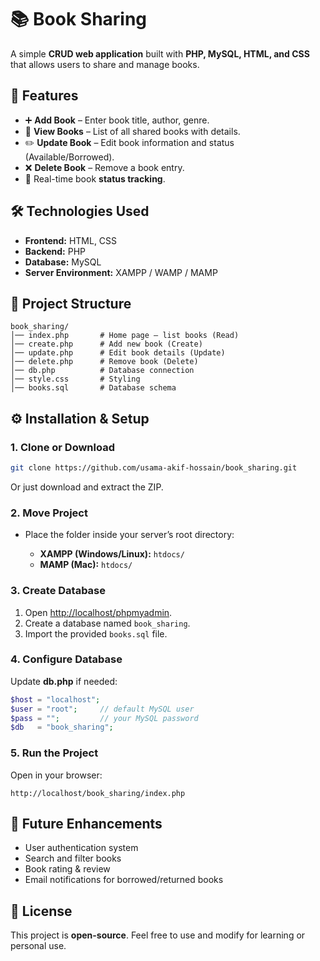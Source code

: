 # 📚 Book Sharing

A simple **CRUD web application** built with **PHP, MySQL, HTML, and CSS** that allows users to share and manage books.

## 🚀 Features

* ➕ **Add Book** – Enter book title, author, genre.
* 📖 **View Books** – List of all shared books with details.
* ✏️ **Update Book** – Edit book information and status (Available/Borrowed).
* ❌ **Delete Book** – Remove a book entry.
* 🔄 Real-time book **status tracking**.

## 🛠️ Technologies Used

* **Frontend:** HTML, CSS
* **Backend:** PHP
* **Database:** MySQL
* **Server Environment:** XAMPP / WAMP / MAMP

## 📂 Project Structure

```
book_sharing/
│── index.php       # Home page – list books (Read)
│── create.php      # Add new book (Create)
│── update.php      # Edit book details (Update)
│── delete.php      # Remove book (Delete)
│── db.php          # Database connection
│── style.css       # Styling
│── books.sql       # Database schema
```

## ⚙️ Installation & Setup

### 1. Clone or Download

```bash
git clone https://github.com/usama-akif-hossain/book_sharing.git
```

Or just download and extract the ZIP.

### 2. Move Project

* Place the folder inside your server’s root directory:

  * **XAMPP (Windows/Linux):** `htdocs/`
  * **MAMP (Mac):** `htdocs/`

### 3. Create Database

1. Open [http://localhost/phpmyadmin](http://localhost/phpmyadmin).
2. Create a database named `book_sharing`.
3. Import the provided `books.sql` file.

### 4. Configure Database

Update **db.php** if needed:

```php
$host = "localhost";
$user = "root";     // default MySQL user
$pass = "";         // your MySQL password
$db   = "book_sharing";
```

### 5. Run the Project

Open in your browser:

```
http://localhost/book_sharing/index.php
```

## 🔮 Future Enhancements

* User authentication system
* Search and filter books
* Book rating & review
* Email notifications for borrowed/returned books

## 📜 License

This project is **open-source**. Feel free to use and modify for learning or personal use.
